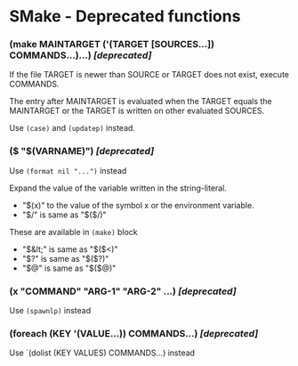 SMake - Deprecated functions
============================

### (make MAINTARGET ('(TARGET [SOURCES...]) COMMANDS...)...) *[deprecated]*

If the file TARGET is newer than SOURCE or TARGET does not exist, execute COMMANDS.

The entry after MAINTARGET is evaluated when the TARGET equals the MAINTARGET
or the TARGET is written on other evaluated SOURCES.

Use `(case)` and `(updatep)` instead.

### ($ "$(VARNAME)") *[deprecated]*

Use `(format nil "...")` instead

Expand the value of the variable written in the string-literal.

- "$(x)" to the value of the symbol x or the environment variable.
- "$/" is same as "$($/)"

These are available in `(make)` block

- "$&lt;" is same as "$($&lt;)"
- "$?" is same as "$($?)"
- "$@" is same as "$($@)"

### (x "COMMAND" "ARG-1" "ARG-2" ...) *[deprecated]*

Use `(spawnlp)` instead

### (foreach (KEY '(VALUE...)) COMMANDS...) *[deprecated]*

Use `(dolist (KEY VALUES) COMMANDS...) instead

